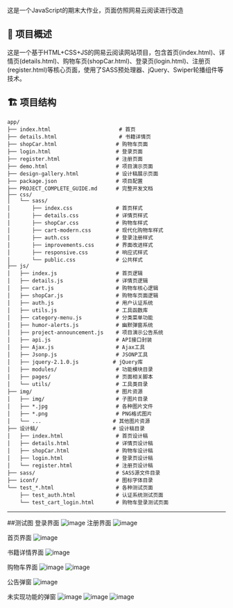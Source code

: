 这是一个JavaScript的期末大作业，页面仿照网易云阅读进行改造
## 📖 项目概述

这是一个基于HTML+CSS+JS的网易云阅读网站项目，包含首页(index.html)、详情页(details.html)、购物车页(shopCar.html)、登录页(login.html)、注册页(register.html)等核心页面，使用了SASS预处理器、jQuery、Swiper轮播组件等技术。
## 🏗️ 项目结构

```
app/
├── index.html                      # 首页
├── details.html                    # 书籍详情页
├── shopCar.html                   # 购物车页面
├── login.html                     # 登录页面
├── register.html                  # 注册页面
├── demo.html                      # 项目演示页面
├── design-gallery.html            # 设计稿展示页面
├── package.json                   # 项目配置
├── PROJECT_COMPLETE_GUIDE.md      # 完整开发文档
├── css/
│   └── sass/
│       ├── index.css              # 首页样式
│       ├── details.css            # 详情页样式
│       ├── shopCar.css            # 购物车样式
│       ├── cart-modern.css        # 现代化购物车样式
│       ├── auth.css               # 登录注册样式
│       ├── improvements.css       # 界面改进样式
│       ├── responsive.css         # 响应式样式
│       └── public.css             # 公共样式
├── js/
│   ├── index.js                   # 首页逻辑
│   ├── details.js                 # 详情页逻辑
│   ├── cart.js                    # 购物车核心逻辑
│   ├── shopCar.js                 # 购物车页面逻辑
│   ├── auth.js                    # 用户认证系统
│   ├── utils.js                   # 工具函数库
│   ├── category-menu.js           # 分类菜单功能
│   ├── humor-alerts.js            # 幽默弹窗系统
│   ├── project-announcement.js    # 项目演示公告系统
│   ├── api.js                     # API接口封装
│   ├── Ajax.js                    # Ajax工具
│   ├── Jsonp.js                   # JSONP工具
│   ├── jquery-2.1.0.js           # jQuery库
│   ├── modules/                   # 功能模块目录
│   ├── pages/                     # 页面相关脚本
│   └── utils/                     # 工具类目录
├── img/                           # 图片资源
│   ├── img/                       # 子图片目录
│   ├── *.jpg                      # 各种图片文件
│   ├── *.png                      # PNG格式图片
│   └── ...                       # 其他图片资源
├── 设计稿/                        # 设计稿目录
│   ├── index.html                 # 首页设计稿
│   ├── details.html               # 详情页设计稿
│   ├── shopCar.html               # 购物车设计稿
│   ├── login.html                 # 登录页设计稿
│   └── register.html              # 注册页设计稿
├── sass/                          # SASS源文件目录
├── iconf/                         # 图标字体目录
└── test_*.html                    # 各种测试页面
    ├── test_auth.html             # 认证系统测试页面
    └── test_cart_login.html       # 购物车登录测试页面
```

---
##测试图
登录界面
![image](https://github.com/user-attachments/assets/591b93eb-fb5b-493e-aea0-15f40a194c5d)
注册界面
![image](https://github.com/user-attachments/assets/139bd0a1-249a-4fa1-b2b4-e4b5f04781b7)


首页界面
![image](https://github.com/user-attachments/assets/2fec8fa2-b971-499e-a372-da49275264e0)


书籍详情界面
![image](https://github.com/user-attachments/assets/8796b289-1f99-423e-b2ea-13de212904b3)

购物车界面
![image](https://github.com/user-attachments/assets/5a0d34d0-b1d4-4029-800b-38667b3cfc3c)
![image](https://github.com/user-attachments/assets/01427959-c663-453c-938a-66e174a688cc)

公告弹窗
![image](https://github.com/user-attachments/assets/4622e4b7-b0c0-4670-a9a6-d0f27fd88144)

未实现功能的弹窗
![image](https://github.com/user-attachments/assets/cc58fc27-5892-49b2-ba3e-e528e455e03a)
![image](https://github.com/user-attachments/assets/b29ae71a-150e-4c63-bb98-cae27c8e98c2)
![image](https://github.com/user-attachments/assets/3adcb791-42bf-4a1e-8260-7eaffdd1d4df)




